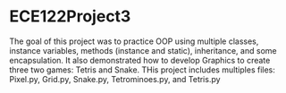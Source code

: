 # ECE122Project3
The goal of this project was to practice OOP using multiple classes, instance variables, methods (instance and static), inheritance, and some encapsulation. It also demonstrated how to develop Graphics to create three two games: Tetris and Snake.
THis project includes multiples files: Pixel.py, Grid.py, Snake.py, Tetrominoes.py, and Tetris.py
